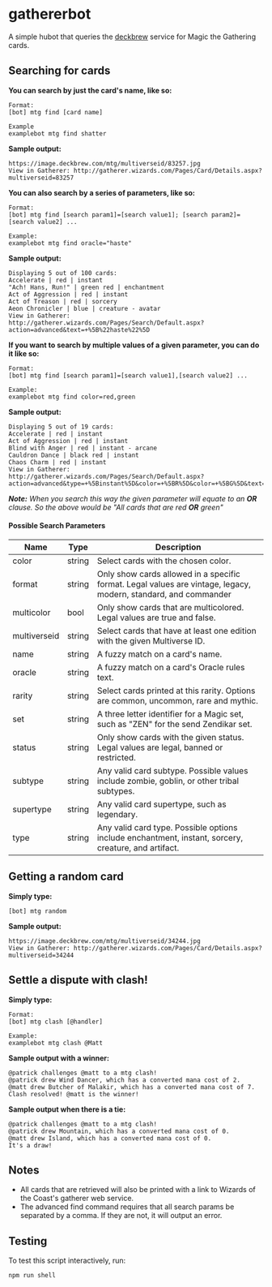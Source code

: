 # gathererbot

A simple hubot that queries the [deckbrew](https://deckbrew.com/api/) service for Magic the Gathering cards.

## Searching for cards

**You can search by just the card's name, like so:**

```
Format:
[bot] mtg find [card name]

Example
examplebot mtg find shatter
```

**Sample output:**

```
https://image.deckbrew.com/mtg/multiverseid/83257.jpg
View in Gatherer: http://gatherer.wizards.com/Pages/Card/Details.aspx?multiverseid=83257
```

**You can also search by a series of parameters, like so:**

```
Format:
[bot] mtg find [search param1]=[search value1]; [search param2]=[search value2] ...

Example:
examplebot mtg find oracle="haste"

```

**Sample output:**

```
Displaying 5 out of 100 cards:
Accelerate | red | instant
"Ach! Hans, Run!" | green red | enchantment
Act of Aggression | red | instant
Act of Treason | red | sorcery
Aeon Chronicler | blue | creature - avatar
View in Gatherer: http://gatherer.wizards.com/Pages/Search/Default.aspx?action=advanced&text=+%5B%22haste%22%5D
```

**If you want to search by multiple values of a given parameter, you can do it like so:**

```
Format:
[bot] mtg find [search param1]=[search value1],[search value2] ...

Example:
examplebot mtg find color=red,green
```

**Sample output:**

```
Displaying 5 out of 19 cards:
Accelerate | red | instant
Act of Aggression | red | instant
Blind with Anger | red | instant - arcane
Cauldron Dance | black red | instant
Chaos Charm | red | instant
View in Gatherer: http://gatherer.wizards.com/Pages/Search/Default.aspx?action=advanced&type=+%5Binstant%5D&color=+%5BR%5D&color=+%5BG%5D&text=+%5Bhaste%5D
```

_**Note:** When you search this way the given parameter will equate to an **OR** clause. So the above would be "All cards that are red **OR** green"_

#### Possible Search Parameters

Name |	Type |	Description
---- | ----- | ------------
color      |string| Select cards with the chosen color.
format       |string| Only show cards allowed in a specific format. Legal values are vintage, legacy, modern, standard, and commander
multicolor   |bool| Only show cards that are multicolored. Legal values are true and false.
multiverseid |string| Select cards that have at least one edition with the given Multiverse ID.
name       |string| A fuzzy match on a card's name.
oracle       |string| A fuzzy match on a card's Oracle rules text.
rarity       |string| Select cards printed at this rarity. Options are common, uncommon, rare and mythic.
set          |string| A three letter identifier for a Magic set, such as "ZEN" for the send Zendikar set.
status       |string| Only show cards with the given status. Legal values are legal, banned or restricted.
subtype      |string| Any valid card subtype. Possible values include zombie, goblin, or other tribal subtypes.
supertype  |string| Any valid card supertype, such as legendary.
type	     |string|	Any valid card type. Possible options include enchantment, instant, sorcery, creature, and artifact.

## Getting a random card

**Simply type:**

```
[bot] mtg random
```

**Sample output:**

```
https://image.deckbrew.com/mtg/multiverseid/34244.jpg
View in Gatherer: http://gatherer.wizards.com/Pages/Card/Details.aspx?multiverseid=34244
```

## Settle a dispute with clash!

**Simply type:**

```
Format:
[bot] mtg clash [@handler]

Example:
examplebot mtg clash @Matt
```

**Sample output with a winner:**

```
@patrick challenges @matt to a mtg clash!
@patrick drew Wind Dancer, which has a converted mana cost of 2.
@matt drew Butcher of Malakir, which has a converted mana cost of 7.
Clash resolved! @matt is the winner!
```

**Sample output when there is a tie:**

```
@patrick challenges @matt to a mtg clash!
@patrick drew Mountain, which has a converted mana cost of 0.
@matt drew Island, which has a converted mana cost of 0.
It's a draw!
```

## Notes

* All cards that are retrieved will also be printed with a link to Wizards of the Coast's gatherer web service.
* The advanced find command requires that all search params be separated by a comma. If they are not, it will output an error.

## Testing

To test this script interactively, run:

```
npm run shell
```
